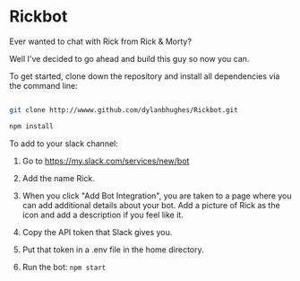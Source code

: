 # Rickbot
Ever wanted to chat with Rick from Rick &amp; Morty?

Well I've decided to go ahead and build this guy so now you can.

To get started, clone down the repository and install all dependencies via the command line:

```bash

git clone http://wwww.github.com/dylanbhughes/Rickbot.git

npm install

```

To add to your slack channel:

1) Go to https://my.slack.com/services/new/bot

2) Add the name Rick.

3) When you click "Add Bot Integration", you are taken to a page where you can add additional details about your bot. Add a picture of Rick as the icon and add a description if you feel like it.

4) Copy the API token that Slack gives you.

5) Put that token in a .env file in the home directory.

5) Run the bot:​ ```npm start```

